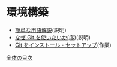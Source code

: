 # 環境構築

- [簡単な用語解説](/docs/env/words.md)(説明)
- [なぜ Git を使いたいか(序)](/docs/env/why-use.md)(説明)
- [Git をインストール・セットアップ](/docs/env/setup.md)(作業)

[全体の目次](/contents.md)
